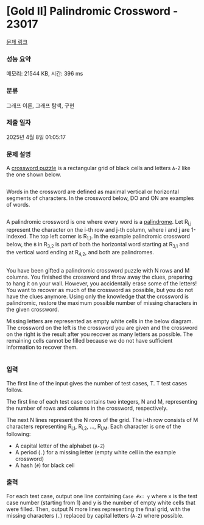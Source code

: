 # [Gold II] Palindromic Crossword - 23017 

[문제 링크](https://www.acmicpc.net/problem/23017) 

### 성능 요약

메모리: 21544 KB, 시간: 396 ms

### 분류

그래프 이론, 그래프 탐색, 구현

### 제출 일자

2025년 4월 8일 01:05:17

### 문제 설명

<p>A <a href="https://en.wikipedia.org/wiki/Crossword" target="_blank">crossword puzzle</a> is a rectangular grid of black cells and letters <code>A-Z</code> like the one shown below.</p>

<p style="text-align: center;"><img alt="" src="https://upload.acmicpc.net/de3271dd-981c-432a-8774-02b1b91289ab/-/crop/242x177/0,94/-/preview/"><img alt="" src=""></p>

<p>Words in the crossword are defined as maximal vertical or horizontal segments of characters. In the crossword below, DO and ON are examples of words.</p>

<p style="text-align: center;"><img alt="" src="https://upload.acmicpc.net/b32ac8dc-68a8-4d4d-8074-2f565557197d/-/crop/252x174/22,47/-/preview/"></p>

<p>A palindromic crossword is one where every word is a <a href="https://en.wikipedia.org/wiki/Palindrome">palindrome</a>. Let R<sub>i,j</sub> represent the character on the i-th row and j-th column, where i and j are 1-indexed. The top left corner is R<sub>1,1</sub>. In the example palindromic crossword below, the <code>B</code> in R<sub>3,2</sub> is part of both the horizontal word starting at R<sub>3,1</sub> and the vertical word ending at R<sub>4,2</sub>, and both are palindromes.</p>

<p style="text-align: center;"><img alt="" src="https://upload.acmicpc.net/0d245359-2698-4839-9b2a-bbaede92d379/-/crop/242x170/0,17/-/preview/"></p>

<p>You have been gifted a palindromic crossword puzzle with N rows and M columns. You finished the crossword and throw away the clues, preparing to hang it on your wall. However, you accidentally erase some of the letters! You want to recover as much of the crossword as possible, but you do not have the clues anymore. Using only the knowledge that the crossword is palindromic, restore the maximum possible number of missing characters in the given crossword.</p>

<p>Missing letters are represented as empty white cells in the below diagram. The crossword on the left is the crossword you are given and the crossword on the right is the result after you recover as many letters as possible. The remaining cells cannot be filled because we do not have sufficient information to recover them.</p>

<p style="text-align: center;"><img alt="" src=""></p>

### 입력 

 <p>The first line of the input gives the number of test cases, T. T test cases follow.</p>

<p>The first line of each test case contains two integers, N and M, representing the number of rows and columns in the crossword, respectively.</p>

<p>The next N lines represent the N rows of the grid. The i-th row consists of M characters representing R<sub>i,1</sub>, R<sub>i,2</sub>, …, R<sub>i,M</sub>. Each character is one of the following:</p>

<ul>
	<li>A capital letter of the alphabet (<code>A-Z</code>)</li>
	<li>A period (<code>.</code>) for a missing letter (empty white cell in the example crossword)</li>
	<li>A hash (<code>#</code>) for black cell</li>
</ul>

### 출력 

 <p>For each test case, output one line containing <code>Case #x: y</code> where x is the test case number (starting from 1) and y is the number of empty white cells that were filled. Then, output N more lines representing the final grid, with the missing characters (<code>.</code>) replaced by capital letters (<code>A-Z</code>) where possible.</p>

